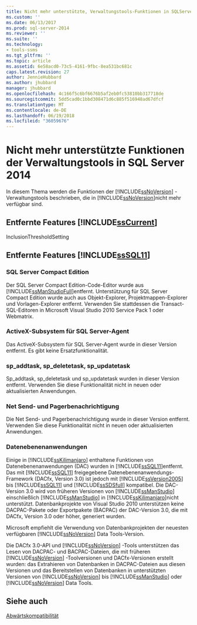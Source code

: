 ```yaml
---
title: Nicht mehr unterstützte, Verwaltungstools-Funktionen in SQLServer 2014 | Microsoft Docs
ms.custom: ''
ms.date: 06/13/2017
ms.prod: sql-server-2014
ms.reviewer: ''
ms.suite: ''
ms.technology:
- tools-ssms
ms.tgt_pltfrm: ''
ms.topic: article
ms.assetid: 6e58acd0-73c5-4161-9fbc-8ea531bc681c
caps.latest.revision: 27
author: JennieHubbard
ms.author: jhubbard
manager: jhubbard
ms.openlocfilehash: 4c166f5c6bf6676b5af2eb0fc53810bb317718de
ms.sourcegitcommit: 5dd5cad0c1bbd308471d6c885f516948ad67dfcf
ms.translationtype: MT
ms.contentlocale: de-DE
ms.lasthandoff: 06/19/2018
ms.locfileid: "36059676"
---
```

# <a name="discontinued-management-tools-features-in-sql-server-2014"></a>Nicht mehr unterstützte Funktionen der Verwaltungstools in SQL Server 2014
  In diesem Thema werden die Funktionen der [!INCLUDE[ssNoVersion](../includes/ssnoversion-md.md)] -Verwaltungstools beschrieben, die in [!INCLUDE[ssNoVersion](../includes/ssnoversion-md.md)]nicht mehr verfügbar sind.  
  
## <a name="features-removed-in-includesscurrentincludessscurrent-mdmd"></a>Entfernte Features [!INCLUDE[ssCurrent](../includes/sscurrent-md.md)]  
 InclusionThresholdSetting  
  
## <a name="features-removed-in-includesssql11includessssql11-mdmd"></a>Entfernte Features [!INCLUDE[ssSQL11](../includes/sssql11-md.md)]  
  
### <a name="sql-server-compact-edition"></a>SQL Server Compact Edition  
 Der SQL Server Compact Edition-Code-Editor wurde aus [!INCLUDE[ssManStudioFull](../includes/ssmanstudiofull-md.md)]entfernt. Unterstützung für SQL Server Compact Edition wurde auch aus Objekt-Explorer, Projektmappen-Explorer und Vorlagen-Explorer entfernt. Verwenden Sie stattdessen die Transact-SQL-Editoren in Microsoft Visual Studio 2010 Service Pack 1 oder Webmatrix.  
  
### <a name="activex-subsystem-for-sql-server-agent"></a>ActiveX-Subsystem für SQL Server-Agent  
 Das ActiveX-Subsystem für SQL Server-Agent wurde in dieser Version entfernt. Es gibt keine Ersatzfunktionalität.  
  
### <a name="spaddtask-spdeletetask-spupdatetask"></a>sp_addtask, sp_deletetask, sp_updatetask  
 Sp_addtask, sp_deletetask und sp_updatetask wurden in dieser Version entfernt. Verwenden Sie diese Funktionalität nicht in neuen oder aktualisierten Anwendungen.  
  
### <a name="net-send-and-pager-notification"></a>Net Send- und Pagerbenachrichtigung  
 Die Net Send- und Pagerbenachrichtigung wurde in dieser Version entfernt. Verwenden Sie diese Funktionalität nicht in neuen oder aktualisierten Anwendungen.  
  
### <a name="data-tier-applications"></a>Datenebenenanwendungen  
 Einige in [!INCLUDE[ssKilimanjaro](../includes/sskilimanjaro-md.md)] enthaltene Funktionen von Datenebenenanwendungen (DAC) wurden in [!INCLUDE[ssSQL11](../includes/sssql11-md.md)]entfernt. Das mit [!INCLUDE[ssSQL11](../includes/sssql11-md.md)] freigegebene Datenebenenanwendungs-Framework (DACfx, Version 3.0) ist jedoch mit [!INCLUDE[ssVersion2005](../includes/ssversion2005-md.md)] bis [!INCLUDE[ssSQL11](../includes/sssql11-md.md)] und [!INCLUDE[ssSDSfull](../includes/sssdsfull-md.md)] kompatibel. Die DAC-Version 3.0 wird von früheren Versionen von [!INCLUDE[ssManStudio](../includes/ssmanstudio-md.md)] einschließlich [!INCLUDE[ssManStudio](../includes/ssmanstudio-md.md)] in [!INCLUDE[ssKilimanjaro](../includes/sskilimanjaro-md.md)]nicht unterstützt. Datenbankprojekte von Visual Studio 2010 unterstützen keine DACPAC-Pakete oder Exportpakete (BACPAC) der DAC-Version 3.0, die mit DACfx, Version 3.0 oder höher, generiert wurden.  
  
 Microsoft empfiehlt die Verwendung von Datenbankprojekten der neuesten verfügbaren [!INCLUDE[ssNoVersion](../includes/ssnoversion-md.md)] Data Tools-Version.  
  
 Die DACfx 3.0-API und [!INCLUDE[ssNoVersion](../includes/ssnoversion-md.md)] -Tools unterstützen das Lesen von DACPAC- und BACPAC-Dateien, die mit früheren [!INCLUDE[ssNoVersion](../includes/ssnoversion-md.md)] -Toolversionen und DACfx-Versionen erstellt wurden: das Extrahieren von Datenbanken in DACPAC-Dateien aus diesen Versionen und das Bereitstellen von Datenbanken in unterstützten Versionen von [!INCLUDE[ssNoVersion](../includes/ssnoversion-md.md)] bis [!INCLUDE[ssManStudio](../includes/ssmanstudio-md.md)] oder [!INCLUDE[ssNoVersion](../includes/ssnoversion-md.md)] Data Tools.  
  
## <a name="see-also"></a>Siehe auch  
 [Abwärtskompatibilität](../../2014/getting-started/backward-compatibility.md)  
  
  